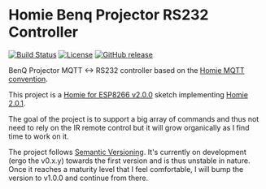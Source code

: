 Homie Benq Projector RS232 Controller
=====================================
[![Build Status](https://img.shields.io/travis/mpeterson/homie-benq-projector-rs232.svg)](https://travis-ci.org/mpeterson/homie-benq-projector-rs232)
[![License](https://img.shields.io/badge/license-GPLv3-brightgreen.svg)](https://github.com/mpeterson/homie-benq-projector-rs232/blob/master/LICENSE)
[![GitHub release](https://img.shields.io/github/release/mpeterson/homie-benq-projector-rs232/all.svg)](https://github.com/mpeterson/homie-benq-projector-rs232/releases)

BenQ Projector MQTT <-> RS232 controller based on the [Homie MQTT convention](https://github.com/marvinroger/homie).

This project is a [Homie for ESP8266 v2.0.0](https://github.com/marvinroger/homie-esp8266/releases/tag/v2.0.0) sketch implementing [Homie 2.0.1](https://github.com/marvinroger/homie/releases/tag/v2.0.1).

The goal of the project is to support a big array of commands and thus not need to rely on the IR remote control but it will grow organically as I find time to work on it.

The project follows [Semantic Versioning](http://semver.org/). It's currently on development (ergo the v0.x.y) towards the first version and is thus unstable in nature. Once it reaches a maturity level that I feel comfortable, I will bump the version to v1.0.0 and continue from there. 
